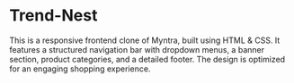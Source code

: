 # Trend-Nest
This is a responsive frontend clone of Myntra, built using HTML &amp; CSS. It features a structured navigation bar with dropdown menus, a banner section, product categories, and a detailed footer. The design is optimized for an engaging shopping experience.

